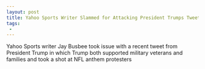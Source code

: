 ```yaml
---
layout: post
title: Yahoo Sports Writer Slammed for Attacking President Trumps Tweet About Vets
tags:
 -
---
```

Yahoo Sports writer Jay Busbee took issue with a recent tweet from President Trump in which Trump both supported military veterans and families and took a shot at NFL anthem protesters
